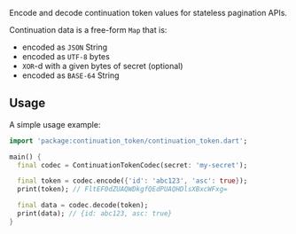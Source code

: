 Encode and decode continuation token values for stateless pagination APIs.

Continuation data is a free-form `Map` that is:

- encoded as `JSON` String
- encoded as `UTF-8` bytes
- `XOR`-d with a given bytes of secret (optional)
- encoded as `BASE-64` String

## Usage

A simple usage example:

```dart
import 'package:continuation_token/continuation_token.dart';

main() {
  final codec = ContinuationTokenCodec(secret: 'my-secret');

  final token = codec.encode({'id': 'abc123', 'asc': true});
  print(token); // FltEF0dZUAQWDkgfQEdPUAQHDlsXBxcWFxg=

  final data = codec.decode(token);
  print(data); // {id: abc123, asc: true}
}
```
